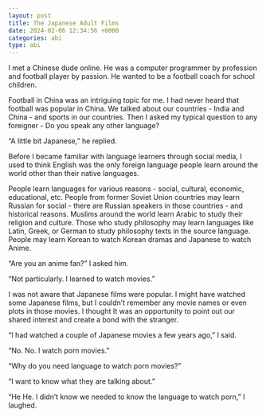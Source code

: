 ```yaml
---
layout: post
title: The Japanese Adult Films
date: 2024-02-06 12:34:56 +0000
categories: abi
type: abi
---
```


<div class="abi">	
I met a Chinese dude online. He was a computer programmer by profession and football player by passion. He wanted to be a football coach for school children.

Football in China was an intriguing topic for me. I had never heard that football was popular in China. We talked about our countries - India and China - and sports in our countries. Then I asked my typical question to any foreigner - Do you speak any other language?

“A little bit Japanese,” he replied.

Before I became familiar with language learners through social media, I used to think English was the only foreign language people learn around the world other than their native languages. 

People learn languages for various reasons - social,  cultural, economic, educational, etc. People from former Soviet Union countries may learn Russian for social - there are Russian speakers in those countries - and historical reasons. Muslims around the world learn Arabic to study their religion and culture. Those who study philosophy may learn languages like Latin, Greek, or German to study philosophy texts in the source language. People may learn Korean to watch Korean dramas and Japanese to watch Anime.

“Are you an anime fan?” I asked him.

“Not particularly. I learned to watch movies.”

I was not aware that Japanese films were popular. I might have watched some Japanese films, but I couldn’t remember any movie names or even plots in those movies. I thought It was an opportunity to point out our shared interest and create a bond with the stranger.

“I had watched a couple of Japanese movies a few years ago,” I said.

“No. No. I watch porn movies.”

“Why do you need language to watch porn movies?” 

“I want to know what they are talking about.”

“He He. I didn’t know we needed to know the language to watch porn,” I laughed.
</div>